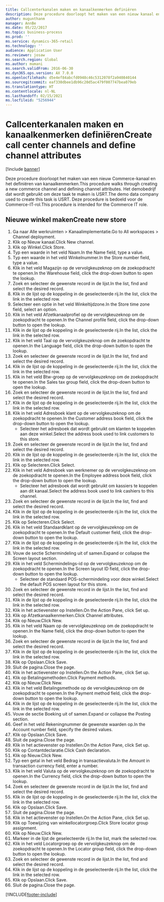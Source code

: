 ```yaml
---
title: Callcenterkanalen maken en kanaalkenmerken definiëren
description: Deze procedure doorloopt het maken van een nieuw kanaal en het definiëren van kanaalkenmerken.
author: mugunthanm
manager: AnnBe
ms.date: 05/22/2017
ms.topic: business-process
ms.prod: ''
ms.service: dynamics-365-retail
ms.technology: ''
audience: Application User
ms.reviewer: josaw
ms.search.region: Global
ms.author: mumani
ms.search.validFrom: 2016-06-30
ms.dyn365.ops.version: AX 7.0.0
ms.openlocfilehash: d5e4ef84abcfd0948c46c5312078f2a940840144
ms.sourcegitcommit: eaf330dbee1db96c20d5ac479f007747bea079eb
ms.translationtype: HT
ms.contentlocale: nl-NL
ms.lasthandoff: 02/15/2021
ms.locfileid: "5256944"
---
```

# <a name="create-call-center-channels-and-define-channel-attributes"></a><span data-ttu-id="c60ae-103">Callcenterkanalen maken en kanaalkenmerken definiëren</span><span class="sxs-lookup"><span data-stu-id="c60ae-103">Create call center channels and define channel attributes</span></span>

[!include [banner](../includes/banner.md)]

<span data-ttu-id="c60ae-104">Deze procedure doorloopt het maken van een nieuw Commerce-kanaal en het definiëren van kanaalkenmerken.</span><span class="sxs-lookup"><span data-stu-id="c60ae-104">This procedure walks through creating a new commerce channel and defining channel attributes.</span></span> <span data-ttu-id="c60ae-105">Het demobedrijf dat wordt gebruikt om deze taak te maken is USRT.</span><span class="sxs-lookup"><span data-stu-id="c60ae-105">The demo data company used to create this task is USRT.</span></span> <span data-ttu-id="c60ae-106">Deze procedure is bedoeld voor de Commerce-IT-rol.</span><span class="sxs-lookup"><span data-stu-id="c60ae-106">This procedure is intended for the Commerce IT role.</span></span>


## <a name="create-new-store"></a><span data-ttu-id="c60ae-107">Nieuwe winkel maken</span><span class="sxs-lookup"><span data-stu-id="c60ae-107">Create new store</span></span>
1. <span data-ttu-id="c60ae-108">Ga naar Alle werkruimten > Kanaalimplementatie.</span><span class="sxs-lookup"><span data-stu-id="c60ae-108">Go to All workspaces > Channel deployment.</span></span>
2. <span data-ttu-id="c60ae-109">Klik op Nieuw kanaal.</span><span class="sxs-lookup"><span data-stu-id="c60ae-109">Click New channel.</span></span>
3. <span data-ttu-id="c60ae-110">Klik op Winkel.</span><span class="sxs-lookup"><span data-stu-id="c60ae-110">Click Store.</span></span>
4. <span data-ttu-id="c60ae-111">Typ een waarde in het veld Naam.</span><span class="sxs-lookup"><span data-stu-id="c60ae-111">In the Name field, type a value.</span></span>
5. <span data-ttu-id="c60ae-112">Typ een waarde in het veld Winkelnummer.</span><span class="sxs-lookup"><span data-stu-id="c60ae-112">In the Store number field, type a value.</span></span>
6. <span data-ttu-id="c60ae-113">Klik in het veld Magazijn op de vervolgkeuzeknop om de zoekopdracht te openen.</span><span class="sxs-lookup"><span data-stu-id="c60ae-113">In the Warehouse field, click the drop-down button to open the lookup.</span></span>
7. <span data-ttu-id="c60ae-114">Zoek en selecteer de gewenste record in de lijst.</span><span class="sxs-lookup"><span data-stu-id="c60ae-114">In the list, find and select the desired record.</span></span>
8. <span data-ttu-id="c60ae-115">Klik in de lijst op de koppeling in de geselecteerde rij.</span><span class="sxs-lookup"><span data-stu-id="c60ae-115">In the list, click the link in the selected row.</span></span>
9. <span data-ttu-id="c60ae-116">Selecteer een optie in het veld Winkeltijdzone.</span><span class="sxs-lookup"><span data-stu-id="c60ae-116">In the Store time zone field, select an option.</span></span>
10. <span data-ttu-id="c60ae-117">Klik in het veld Afzetkanaalprofiel op de vervolgkeuzeknop om de zoekopdracht te openen.</span><span class="sxs-lookup"><span data-stu-id="c60ae-117">In the Channel profile field, click the drop-down button to open the lookup.</span></span>
11. <span data-ttu-id="c60ae-118">Klik in de lijst op de koppeling in de geselecteerde rij.</span><span class="sxs-lookup"><span data-stu-id="c60ae-118">In the list, click the link in the selected row.</span></span>
12. <span data-ttu-id="c60ae-119">Klik in het veld Taal op de vervolgkeuzeknop om de zoekopdracht te openen.</span><span class="sxs-lookup"><span data-stu-id="c60ae-119">In the Language field, click the drop-down button to open the lookup.</span></span>
13. <span data-ttu-id="c60ae-120">Zoek en selecteer de gewenste record in de lijst.</span><span class="sxs-lookup"><span data-stu-id="c60ae-120">In the list, find and select the desired record.</span></span>
14. <span data-ttu-id="c60ae-121">Klik in de lijst op de koppeling in de geselecteerde rij.</span><span class="sxs-lookup"><span data-stu-id="c60ae-121">In the list, click the link in the selected row.</span></span>
15. <span data-ttu-id="c60ae-122">Klik in het veld Btw-groep op de vervolgkeuzeknop om de zoekopdracht te openen.</span><span class="sxs-lookup"><span data-stu-id="c60ae-122">In the Sales tax group field, click the drop-down button to open the lookup.</span></span>
16. <span data-ttu-id="c60ae-123">Zoek en selecteer de gewenste record in de lijst.</span><span class="sxs-lookup"><span data-stu-id="c60ae-123">In the list, find and select the desired record.</span></span>
17. <span data-ttu-id="c60ae-124">Klik in de lijst op de koppeling in de geselecteerde rij.</span><span class="sxs-lookup"><span data-stu-id="c60ae-124">In the list, click the link in the selected row.</span></span>
18. <span data-ttu-id="c60ae-125">Klik in het veld Adresboek klant op de vervolgkeuzeknop om de zoekopdracht te openen.</span><span class="sxs-lookup"><span data-stu-id="c60ae-125">In the Customer address book field, click the drop-down button to open the lookup.</span></span>
    * <span data-ttu-id="c60ae-126">Selecteer het adresboek dat wordt gebruikt om klanten te koppelen aan deze winkel.</span><span class="sxs-lookup"><span data-stu-id="c60ae-126">Select the address book used to link customers to this store.</span></span>  
19. <span data-ttu-id="c60ae-127">Zoek en selecteer de gewenste record in de lijst.</span><span class="sxs-lookup"><span data-stu-id="c60ae-127">In the list, find and select the desired record.</span></span>
20. <span data-ttu-id="c60ae-128">Klik in de lijst op de koppeling in de geselecteerde rij.</span><span class="sxs-lookup"><span data-stu-id="c60ae-128">In the list, click the link in the selected row.</span></span>
21. <span data-ttu-id="c60ae-129">Klik op Selecteren.</span><span class="sxs-lookup"><span data-stu-id="c60ae-129">Click Select.</span></span>
22. <span data-ttu-id="c60ae-130">Klik in het veld Adresboek van werknemer op de vervolgkeuzeknop om de zoekopdracht te openen.</span><span class="sxs-lookup"><span data-stu-id="c60ae-130">In the Employee address book field, click the drop-down button to open the lookup.</span></span>
    * <span data-ttu-id="c60ae-131">Selecteer het adresboek dat wordt gebruikt om kassiers te koppelen aan dit kanaal.</span><span class="sxs-lookup"><span data-stu-id="c60ae-131">Select the address book used to link cashiers to this channel.</span></span>  
23. <span data-ttu-id="c60ae-132">Zoek en selecteer de gewenste record in de lijst.</span><span class="sxs-lookup"><span data-stu-id="c60ae-132">In the list, find and select the desired record.</span></span>
24. <span data-ttu-id="c60ae-133">Klik in de lijst op de koppeling in de geselecteerde rij.</span><span class="sxs-lookup"><span data-stu-id="c60ae-133">In the list, click the link in the selected row.</span></span>
25. <span data-ttu-id="c60ae-134">Klik op Selecteren.</span><span class="sxs-lookup"><span data-stu-id="c60ae-134">Click Select.</span></span>
26. <span data-ttu-id="c60ae-135">Klik in het veld Standaardklant op de vervolgkeuzeknop om de zoekopdracht te openen.</span><span class="sxs-lookup"><span data-stu-id="c60ae-135">In the Default customer field, click the drop-down button to open the lookup.</span></span>
27. <span data-ttu-id="c60ae-136">Klik in de lijst op de koppeling in de geselecteerde rij.</span><span class="sxs-lookup"><span data-stu-id="c60ae-136">In the list, click the link in the selected row.</span></span>
28. <span data-ttu-id="c60ae-137">Vouw de sectie Schermindeling uit of samen.</span><span class="sxs-lookup"><span data-stu-id="c60ae-137">Expand or collapse the Screen layout section.</span></span>
29. <span data-ttu-id="c60ae-138">Klik in het veld Schermindelings-id op de vervolgkeuzeknop om de zoekopdracht te openen.</span><span class="sxs-lookup"><span data-stu-id="c60ae-138">In the Screen layout ID field, click the drop-down button to open the lookup.</span></span>
    * <span data-ttu-id="c60ae-139">Selecteer de standaard POS-schermindeling voor deze winkel.</span><span class="sxs-lookup"><span data-stu-id="c60ae-139">Select the default POS screen layout for this store.</span></span>  
30. <span data-ttu-id="c60ae-140">Zoek en selecteer de gewenste record in de lijst.</span><span class="sxs-lookup"><span data-stu-id="c60ae-140">In the list, find and select the desired record.</span></span>
31. <span data-ttu-id="c60ae-141">Klik in de lijst op de koppeling in de geselecteerde rij.</span><span class="sxs-lookup"><span data-stu-id="c60ae-141">In the list, click the link in the selected row.</span></span>
32. <span data-ttu-id="c60ae-142">Klik in het actievenster op Instellen.</span><span class="sxs-lookup"><span data-stu-id="c60ae-142">On the Action Pane, click Set up.</span></span>
33. <span data-ttu-id="c60ae-143">Klik op Afzetkanaalkenmerken.</span><span class="sxs-lookup"><span data-stu-id="c60ae-143">Click Channel attributes.</span></span>
34. <span data-ttu-id="c60ae-144">Klik op Nieuw.</span><span class="sxs-lookup"><span data-stu-id="c60ae-144">Click New.</span></span>
35. <span data-ttu-id="c60ae-145">Klik in het veld Naam op de vervolgkeuzeknop om de zoekopdracht te openen.</span><span class="sxs-lookup"><span data-stu-id="c60ae-145">In the Name field, click the drop-down button to open the lookup.</span></span>
36. <span data-ttu-id="c60ae-146">Zoek en selecteer de gewenste record in de lijst.</span><span class="sxs-lookup"><span data-stu-id="c60ae-146">In the list, find and select the desired record.</span></span>
37. <span data-ttu-id="c60ae-147">Klik in de lijst op de koppeling in de geselecteerde rij.</span><span class="sxs-lookup"><span data-stu-id="c60ae-147">In the list, click the link in the selected row.</span></span>
38. <span data-ttu-id="c60ae-148">Klik op Opslaan.</span><span class="sxs-lookup"><span data-stu-id="c60ae-148">Click Save.</span></span>
39. <span data-ttu-id="c60ae-149">Sluit de pagina.</span><span class="sxs-lookup"><span data-stu-id="c60ae-149">Close the page.</span></span>
40. <span data-ttu-id="c60ae-150">Klik in het actievenster op Instellen.</span><span class="sxs-lookup"><span data-stu-id="c60ae-150">On the Action Pane, click Set up.</span></span>
41. <span data-ttu-id="c60ae-151">Klik op Betalingsmethoden.</span><span class="sxs-lookup"><span data-stu-id="c60ae-151">Click Payment methods.</span></span>
42. <span data-ttu-id="c60ae-152">Klik op Nieuw.</span><span class="sxs-lookup"><span data-stu-id="c60ae-152">Click New.</span></span>
43. <span data-ttu-id="c60ae-153">Klik in het veld Betalingsmethode op de vervolgkeuzeknop om de zoekopdracht te openen.</span><span class="sxs-lookup"><span data-stu-id="c60ae-153">In the Payment method field, click the drop-down button to open the lookup.</span></span>
44. <span data-ttu-id="c60ae-154">Klik in de lijst op de koppeling in de geselecteerde rij.</span><span class="sxs-lookup"><span data-stu-id="c60ae-154">In the list, click the link in the selected row.</span></span>
45. <span data-ttu-id="c60ae-155">Vouw de sectie Boeking uit of samen.</span><span class="sxs-lookup"><span data-stu-id="c60ae-155">Expand or collapse the Posting section.</span></span>
46. <span data-ttu-id="c60ae-156">Geef in het veld Rekeningnummer de gewenste waarden op.</span><span class="sxs-lookup"><span data-stu-id="c60ae-156">In the Account number field, specify the desired values.</span></span>
47. <span data-ttu-id="c60ae-157">Klik op Opslaan.</span><span class="sxs-lookup"><span data-stu-id="c60ae-157">Click Save.</span></span>
48. <span data-ttu-id="c60ae-158">Sluit de pagina.</span><span class="sxs-lookup"><span data-stu-id="c60ae-158">Close the page.</span></span>
49. <span data-ttu-id="c60ae-159">Klik in het actievenster op Instellen.</span><span class="sxs-lookup"><span data-stu-id="c60ae-159">On the Action Pane, click Set up.</span></span>
50. <span data-ttu-id="c60ae-160">Klik op Contantdeclaratie.</span><span class="sxs-lookup"><span data-stu-id="c60ae-160">Click Cash declaration.</span></span>
51. <span data-ttu-id="c60ae-161">Klik op Nieuw.</span><span class="sxs-lookup"><span data-stu-id="c60ae-161">Click New.</span></span>
52. <span data-ttu-id="c60ae-162">Typ een getal in het veld Bedrag in transactievaluta.</span><span class="sxs-lookup"><span data-stu-id="c60ae-162">In the Amount in transaction currency field, enter a number.</span></span>
53. <span data-ttu-id="c60ae-163">Klik in het veld Valuta op de vervolgkeuzeknop om de zoekopdracht te openen.</span><span class="sxs-lookup"><span data-stu-id="c60ae-163">In the Currency field, click the drop-down button to open the lookup.</span></span>
54. <span data-ttu-id="c60ae-164">Zoek en selecteer de gewenste record in de lijst.</span><span class="sxs-lookup"><span data-stu-id="c60ae-164">In the list, find and select the desired record.</span></span>
55. <span data-ttu-id="c60ae-165">Klik in de lijst op de koppeling in de geselecteerde rij.</span><span class="sxs-lookup"><span data-stu-id="c60ae-165">In the list, click the link in the selected row.</span></span>
56. <span data-ttu-id="c60ae-166">Klik op Opslaan.</span><span class="sxs-lookup"><span data-stu-id="c60ae-166">Click Save.</span></span>
57. <span data-ttu-id="c60ae-167">Sluit de pagina.</span><span class="sxs-lookup"><span data-stu-id="c60ae-167">Close the page.</span></span>
58. <span data-ttu-id="c60ae-168">Klik in het actievenster op Instellen.</span><span class="sxs-lookup"><span data-stu-id="c60ae-168">On the Action Pane, click Set up.</span></span>
59. <span data-ttu-id="c60ae-169">Klik op Toewijzing van winkellocatorgroep.</span><span class="sxs-lookup"><span data-stu-id="c60ae-169">Click Store locator group assignment.</span></span>
60. <span data-ttu-id="c60ae-170">Klik op Nieuw.</span><span class="sxs-lookup"><span data-stu-id="c60ae-170">Click New.</span></span>
61. <span data-ttu-id="c60ae-171">Markeer in de lijst de geselecteerde rij.</span><span class="sxs-lookup"><span data-stu-id="c60ae-171">In the list, mark the selected row.</span></span>
62. <span data-ttu-id="c60ae-172">Klik in het veld Locatorgroep op de vervolgkeuzeknop om de zoekopdracht te openen.</span><span class="sxs-lookup"><span data-stu-id="c60ae-172">In the Locator group field, click the drop-down button to open the lookup.</span></span>
63. <span data-ttu-id="c60ae-173">Zoek en selecteer de gewenste record in de lijst.</span><span class="sxs-lookup"><span data-stu-id="c60ae-173">In the list, find and select the desired record.</span></span>
64. <span data-ttu-id="c60ae-174">Klik in de lijst op de koppeling in de geselecteerde rij.</span><span class="sxs-lookup"><span data-stu-id="c60ae-174">In the list, click the link in the selected row.</span></span>
65. <span data-ttu-id="c60ae-175">Klik op Opslaan.</span><span class="sxs-lookup"><span data-stu-id="c60ae-175">Click Save.</span></span>
66. <span data-ttu-id="c60ae-176">Sluit de pagina.</span><span class="sxs-lookup"><span data-stu-id="c60ae-176">Close the page.</span></span>



[!INCLUDE[footer-include](../../includes/footer-banner.md)]